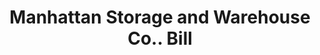 ---
doi: 10.7916/D8GQ88V5
date_other: '1900'
date_other_textual: 1900-1909
form: printed ephemera
genre:
- Invoices
name:
- Manhattan Storage and Warehouse Co.
object_in_context_url: https://biggert.cul.columbia.edu/items/view/ave_biggert_01063
subject_hierarchical_geographic:
- New York, New York, United States
subject_name:
- Manhattan Storage and Warehouse Co.
title: Manhattan Storage and Warehouse Co.. Bill
sort_title: Manhattan Storage and Warehouse Co.. Bill
call_number: ave_biggert_01063
coordinates:
- 40.71277777777778,-74.00583333333333
pid: ave_biggert_01063
identifiers: ave_biggert_01063
permalink: /biggert/ave_biggert_01063/
layout: iiif-image-page
---